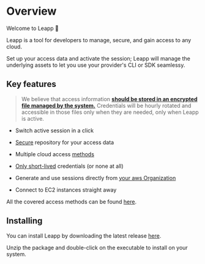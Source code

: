 # Overview

Welcome to Leapp :rocket:

Leapp is a tool for developers to manage, secure, and gain access to any cloud.

Set up your access data and activate the session; Leapp will manage the underlying assets to let you use your provider's CLI or SDK seamlessy. 

## Key features
> We believe that access information **[should be stored in an encrypted file managed by the system.](https://github.com/Noovolari/leapp/wiki/vault-strategy)**
> Credentials will be hourly rotated and accessible in those files only when they are needed, only when Leapp is active.

- Switch active session in a click
- [Secure](https://github.com/Noovolari/leapp/wiki/vault-strategy) repository for your access data
- Multiple cloud access [methods](https://github.com/Noovolari/leapp/wiki/use-cases)
- [Only short-lived](https://github.com/Noovolari/leapp/wiki/rotating-credentials) credentials (or none at all)

- Generate and use sessions directly from [your aws Organization](https://github.com/Noovolari/leapp/wiki/use-cases#aws-single-sign-on)
- Connect to EC2 instances straight away

All the covered access methods can be found [here](https://github.com/Noovolari/leapp/wiki/use-cases).

## Installing
You can install Leapp by downloading the latest release [here](https://www.leapp.cloud/releases).

Unzip the package and double-click on the executable to install on your system.
